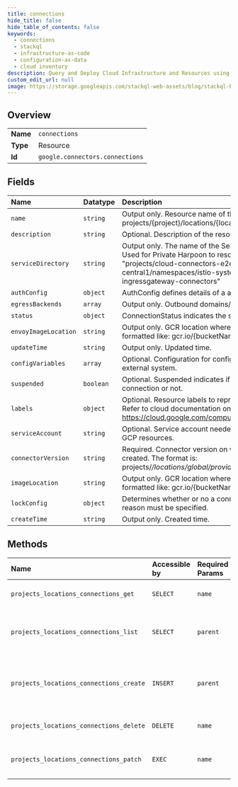 ```yaml
---
title: connections
hide_title: false
hide_table_of_contents: false
keywords:
  - connections
  - stackql
  - infrastructure-as-code
  - configuration-as-data
  - cloud inventory
description: Query and Deploy Cloud Infrastructure and Resources using SQL
custom_edit_url: null
image: https://storage.googleapis.com/stackql-web-assets/blog/stackql-blog-post-featured-image.png
---
```

  
    

## Overview
<table><tbody>
<tr><td><b>Name</b></td><td><code>connections</code></td></tr>
<tr><td><b>Type</b></td><td>Resource</td></tr>
<tr><td><b>Id</b></td><td><code>google.connectors.connections</code></td></tr>
</tbody></table>

## Fields
| Name | Datatype | Description |
|:-----|:---------|:------------|
| `name` | `string` | Output only. Resource name of the Connection. Format: projects/{project}/locations/{location}/connections/{connection} |
| `description` | `string` | Optional. Description of the resource. |
| `serviceDirectory` | `string` | Output only. The name of the Service Directory service name. Used for Private Harpoon to resolve the ILB address. e.g. "projects/cloud-connectors-e2e-testing/locations/us-central1/namespaces/istio-system/services/istio-ingressgateway-connectors" |
| `authConfig` | `object` | AuthConfig defines details of a authentication type. |
| `egressBackends` | `array` | Output only. Outbound domains/hosts needs to be allowlisted. |
| `status` | `object` | ConnectionStatus indicates the state of the connection. |
| `envoyImageLocation` | `string` | Output only. GCR location where the envoy image is stored. formatted like: gcr.io/{bucketName}/{imageName} |
| `updateTime` | `string` | Output only. Updated time. |
| `configVariables` | `array` | Optional. Configuration for configuring the connection with an external system. |
| `suspended` | `boolean` | Optional. Suspended indicates if a user has suspended a connection or not. |
| `labels` | `object` | Optional. Resource labels to represent user-provided metadata. Refer to cloud documentation on labels for more details. https://cloud.google.com/compute/docs/labeling-resources |
| `serviceAccount` | `string` | Optional. Service account needed for runtime plane to access GCP resources. |
| `connectorVersion` | `string` | Required. Connector version on which the connection is created. The format is: projects/*/locations/global/providers/*/connectors/*/versions/* |
| `imageLocation` | `string` | Output only. GCR location where the runtime image is stored. formatted like: gcr.io/{bucketName}/{imageName} |
| `lockConfig` | `object` | Determines whether or no a connection is locked. If locked, a reason must be specified. |
| `createTime` | `string` | Output only. Created time. |
## Methods
| Name | Accessible by | Required Params | Description |
|:-----|:--------------|:----------------|:------------|
| `projects_locations_connections_get` | `SELECT` | `name` | Gets details of a single Connection. |
| `projects_locations_connections_list` | `SELECT` | `parent` | Lists Connections in a given project and location. |
| `projects_locations_connections_create` | `INSERT` | `parent` | Creates a new Connection in a given project and location. |
| `projects_locations_connections_delete` | `DELETE` | `name` | Deletes a single Connection. |
| `projects_locations_connections_patch` | `EXEC` | `name` | Updates the parameters of a single Connection. |
